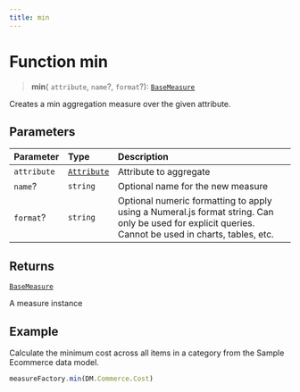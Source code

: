 ```yaml
---
title: min
---
```


# Function min

> **min**(
  `attribute`,
  `name`?,
  `format`?): [`BaseMeasure`](../../../interfaces/interface.BaseMeasure.md)

Creates a min aggregation measure over the given attribute.

## Parameters

| Parameter | Type | Description |
| :------ | :------ | :------ |
| `attribute` | [`Attribute`](../../../interfaces/interface.Attribute.md) | Attribute to aggregate |
| `name`? | `string` | Optional name for the new measure |
| `format`? | `string` | Optional numeric formatting to apply using a Numeral.js format string. Can only be used for explicit queries. Cannot be used in charts, tables, etc. |

## Returns

[`BaseMeasure`](../../../interfaces/interface.BaseMeasure.md)

A measure instance

## Example

Calculate the minimum cost across all items in a category from the Sample Ecommerce data model.
```ts
measureFactory.min(DM.Commerce.Cost)
```
